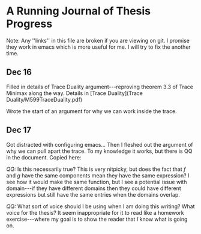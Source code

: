 # A Running Journal of Thesis Progress
Note: Any ''links'' in this file are broken if you are viewing on git. I promise
they work in emacs which is more useful for me. I will try to fix the another
time. 

## Dec 16

Filled in details of Trace Duality argument---reproving theorem 3.3 of Trace
Minimax along the way. Details in [Trace Duality](Trace Duality/M599TraceDuality.pdf)

Wrote the start of an argument for why we can work inside the trace.

## Dec 17 

Got distracted with configuring emacs... Then I fleshed out the argument of why
we can pull apart the trace. To my knowledge it works, but there is QQ in the
document. Copied here:


*QQ:* Is this necessarily true? This is very nitpicky, but does the fact
that $f$ and $g$ have the same components mean they have the same expression? I
see how it would make the same function, but I see a potential issue with
domain---if they have different domains then they could have different
expressions but still have the same entries when the domains overlap.



*QQ:* What sort of voice should I be using when I am doing this writing? What
voice for the thesis? It seem inappropriate for it to read like a homework
exercise---where my goal is to show the reader that _I_ know what is going on. 


